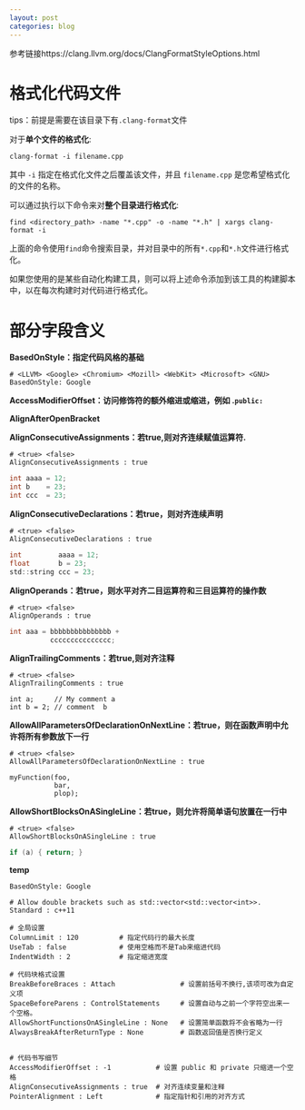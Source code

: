 ```yaml
---
layout: post
categories: blog
---
```

参考链接https://clang.llvm.org/docs/ClangFormatStyleOptions.html

# 格式化代码文件

tips：前提是需要在该目录下有`.clang-format`文件

对于**单个文件的格式化**:

```shell
clang-format -i filename.cpp
```

其中 `-i` 指定在格式化文件之后覆盖该文件，并且 `filename.cpp` 是您希望格式化的文件的名称。



可以通过执行以下命令来对**整个目录进行格式化**:

```shell
find <directory_path> -name "*.cpp" -o -name "*.h" | xargs clang-format -i
```

上面的命令使用`find`命令搜索目录，并对目录中的所有`*.cpp`和`*.h`文件进行格式化。

如果您使用的是某些自动化构建工具，则可以将上述命令添加到该工具的构建脚本中，以在每次构建时对代码进行格式化。





# 部分字段含义

**BasedOnStyle：指定代码风格的基础**

```
# <LLVM> <Google> <Chromium> <Mozill> <WebKit> <Microsoft> <GNU>
BasedOnStyle: Google
```

**AccessModifierOffset：访问修饰符的额外缩进或缩进，例如 .`public:`**



**AlignAfterOpenBracket**



**AlignConsecutiveAssignments：若true,则对齐连续赋值运算符.**

```
# <true> <false>
AlignConsecutiveAssignments : true
```

```c
int aaaa = 12;
int b    = 23;
int ccc  = 23;
```



**AlignConsecutiveDeclarations：若true，则对齐连续声明**

```
# <true> <false>
AlignConsecutiveDeclarations : true
```

```c
int         aaaa = 12;
float       b = 23;
std::string ccc = 23;
```



**AlignOperands：若true，则水平对齐二目运算符和三目运算符的操作数**

```
# <true> <false>
AlignOperands : true
```

```c
int aaa = bbbbbbbbbbbbbbb +
          ccccccccccccccc;
```

**AlignTrailingComments：若true,则对齐注释**

```
# <true> <false>
AlignTrailingComments : true
```

```
int a;     // My comment a
int b = 2; // comment  b
```



**AllowAllParametersOfDeclarationOnNextLine：若true，则在函数声明中允许将所有参数放下一行**

```
# <true> <false>
AllowAllParametersOfDeclarationOnNextLine : true
```

```
myFunction(foo,
           bar,
           plop);
```



**AllowShortBlocksOnASingleLine：若true，则允许将简单语句放置在一行中**

```
# <true> <false>
AllowShortBlocksOnASingleLine : true
```

```c
if (a) { return; }
```













**temp**

```
BasedOnStyle: Google

# Allow double brackets such as std::vector<std::vector<int>>.
Standard : c++11

# 全局设置
ColumnLimit : 120          # 指定代码行的最大长度
UseTab : false             # 使用空格而不是Tab来缩进代码
IndentWidth : 2            # 指定缩进宽度

# 代码块格式设置
BreakBeforeBraces : Attach                # 设置前括号不换行,该项可改为自定义项
SpaceBeforeParens : ControlStatements     # 设置自动与之前一个字符空出来一个空格。
AllowShortFunctionsOnASingleLine : None   # 设置简单函数将不会省略为一行
AlwaysBreakAfterReturnType : None         # 函数返回值是否换行定义


# 代码书写细节
AccessModifierOffset : -1           # 设置 public 和 private 只缩进一个空格
AlignConsecutiveAssignments : true  # 对齐连续变量和注释
PointerAlignment : Left             # 指定指针和引用的对齐方式


```

